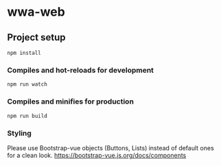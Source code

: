 # wwa-web

## Project setup
```
npm install
```

### Compiles and hot-reloads for development
```
npm run watch
```

### Compiles and minifies for production
```
npm run build
```

### Styling
Please use Bootstrap-vue objects (Buttons, Lists) instead of default ones for a clean look.
https://bootstrap-vue.js.org/docs/components
